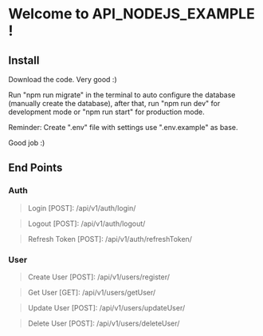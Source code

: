 # Welcome to API_NODEJS_EXAMPLE !

## Install

Download the code. Very good :)

Run "npm run migrate" in the terminal to auto configure the database (manually create the database), after that, run "npm run dev" for development mode or "npm run start" for production mode.

Reminder: Create ".env" file with settings use ".env.example" as base.

Good job :)

## End Points

### Auth
> Login [POST]: /api/v1/auth/login/

> Logout [POST]: /api/v1/auth/logout/

> Refresh Token [POST]: /api/v1/auth/refreshToken/

### User
> Create User [POST]: /api/v1/users/register/

> Get User [GET]: /api/v1/users/getUser/

> Update User [POST]: /api/v1/users/updateUser/

> Delete User [POST]: /api/v1/users/deleteUser/


